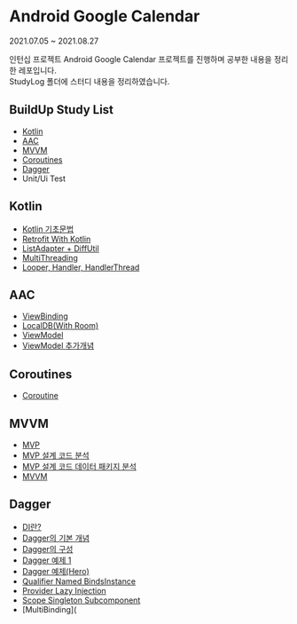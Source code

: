 # Android Google Calendar

2021.07.05 ~ 2021.08.27

인턴십 프로젝트 Android Google Calendar 프로젝트를 진행하며 공부한 내용을 정리한 레포입니다.</br>
StudyLog 폴더에 스터디 내용을 정리하였습니다.


## BuildUp Study List

- [Kotlin](#kotlin)
- [AAC](#aac)
- [MVVM](#mvvm)
- [Coroutines](#coroutines)
- [Dagger](#dagger)
- Unit/Ui Test


## Kotlin

- [Kotlin 기초문법](https://oss.navercorp.com/ghdwns315/AndroidGoogleCalendar/blob/master/StudyLog/%5BDay01%5D%20Kotlin%20기초%20문법.md)
- [Retrofit With Kotlin](https://oss.navercorp.com/ghdwns315/AndroidGoogleCalendar/blob/master/StudyLog/%5BDAY02%5D%20Retrofit%20(With%20Kotlin).md)
- [ListAdapter + DiffUtil](https://oss.navercorp.com/ghdwns315/AndroidGoogleCalendar/blob/master/StudyLog/%5BDAY04%5D%20ViewModel%2C%20ListAdapter%2BDiffUtil.md)
- [MultiThreading](https://oss.navercorp.com/ghdwns315/AndroidGoogleCalendar/blob/master/StudyLog/%5BDAY08%5D%20MultiThreading.md)
- [Looper, Handler, HandlerThread](https://oss.navercorp.com/ghdwns315/AndroidGoogleCalendar/blob/master/StudyLog/%5BDAY08%5D%20Looper%2C%20Handler%2C%20HandlerThread.md)

## AAC

- [ViewBinding](https://oss.navercorp.com/ghdwns315/AndroidGoogleCalendar/blob/master/StudyLog/%5BDAY03%5D%20ViewBinding%2C%20Local%20DB.md)
- [LocalDB(With Room)](https://oss.navercorp.com/ghdwns315/AndroidGoogleCalendar/blob/master/StudyLog/%5BDAY03%5D%20ViewBinding%2C%20Local%20DB.md)
- [ViewModel](https://oss.navercorp.com/ghdwns315/AndroidGoogleCalendar/blob/master/StudyLog/%5BDAY04%5D%20ViewModel%2C%20ListAdapter%2BDiffUtil.md)
- [ViewModel 추가개념](https://oss.navercorp.com/ghdwns315/AndroidGoogleCalendar/blob/master/StudyLog/%5BDAY07%5D%20ViewModel(advanced).md)

## Coroutines

- [Coroutine](https://oss.navercorp.com/ghdwns315/AndroidGoogleCalendar/blob/master/StudyLog/%5BDAY05%5D%20Coroutine.md)

## MVVM

- [MVP](https://oss.navercorp.com/ghdwns315/AndroidGoogleCalendar/blob/master/StudyLog/%5BDAY06%5D%20MVP패턴.md)
- [MVP 설계 코드 분석](https://oss.navercorp.com/ghdwns315/AndroidGoogleCalendar/blob/master/StudyLog/%5BDAY07%5D%20MVP%20구글%20샘플%20코드%20분석하기.md)
- [MVP 설계 코드 데이터 패키지 분석](https://oss.navercorp.com/ghdwns315/AndroidGoogleCalendar/blob/master/StudyLog/%5BDAY08%5D%20MVP샘플코드의%20Data패키지.md)
- [MVVM](https://oss.navercorp.com/ghdwns315/AndroidGoogleCalendar/blob/master/StudyLog/%5BDAY06%5D%20MVVM패턴.md)

## Dagger

- [DI란?](https://oss.navercorp.com/ghdwns315/AndroidGoogleCalendar/blob/master/StudyLog/%5BDAY09%5D%20DI(의존성%20주입).md)
- [Dagger의 기본 개념](https://oss.navercorp.com/ghdwns315/AndroidGoogleCalendar/blob/master/StudyLog/%5BDAY09%5D%20Dagger%20기본개념.md)
- [Dagger의 구성](https://oss.navercorp.com/ghdwns315/AndroidGoogleCalendar/blob/master/StudyLog/%5BDAY09%5D%20Dagger.md)
- [Dagger 예제 1](https://oss.navercorp.com/ghdwns315/AndroidGoogleCalendar/blob/master/StudyLog/%5BDAY10%5D%20Dagger%20Example.md)
- [Dagger 예제(Hero)](https://oss.navercorp.com/ghdwns315/AndroidGoogleCalendar/blob/master/StudyLog/%5BDAY10%5D%20Dagger%20Example2.md)
- [Qualifier Named BindsInstance](https://oss.navercorp.com/ghdwns315/AndroidGoogleCalendar/blob/master/StudyLog/%5BDAY10%5D%20Dagger(Qualifier%2C%20Named%2C%20BinsInstance).md)
- [Provider Lazy Injection](https://oss.navercorp.com/ghdwns315/AndroidGoogleCalendar/blob/master/StudyLog/%5BDAY10%5D%20Dagger%20(Provider%20Injection%2C%20Lazy%20Injection).md)
- [Scope Singleton Subcomponent](https://oss.navercorp.com/ghdwns315/AndroidGoogleCalendar/blob/master/StudyLog/%5BDAY10%5D%20Dagger%20(Scope%2C%20Singleton).md)
- [MultiBinding](
